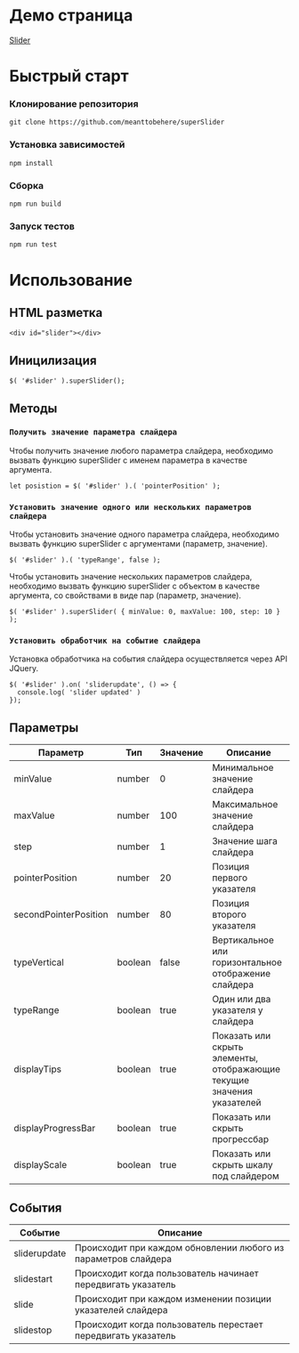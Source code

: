 # Демо страница

<a href='https://meanttobehere.github.io/slider/demo/index.html' target='_blank'>Slider</a>

# Быстрый старт

### Клонирование репозитория

```
git clone https://github.com/meanttobehere/superSlider
```

### Установка зависимостей

```
npm install
```

### Сборка

```
npm run build
```

### Запуск тестов

```
npm run test
```

# Использование

## HTML разметка

```
<div id="slider"></div>
```

## Иницилизация

```
$( '#slider' ).superSlider();
```

## Методы

### `Получить значение параметра слайдера`

Чтобы получить значение любого параметра слайдера, необходимо вызвать функцию superSlider с именем параметра в качестве аргумента.

```
let posistion = $( '#slider' ).( 'pointerPosition' );
```

### `Установить значение одного или нескольких параметров слайдера`

Чтобы установить значение одного параметра слайдера, необходимо вызвать функцию superSlider с аргументами (параметр, значение).

```
$( '#slider' ).( 'typeRange', false );
```

Чтобы установить значение нескольких параметров слайдера, необходимо вызвать функцию superSlider с объектом в качестве аргумента, со свойствами в виде пар (параметр, значение).

```
$( '#slider' ).superSlider( { minValue: 0, maxValue: 100, step: 10 } );
```

### `Установить обработчик на событие слайдера`

Установка обработчика на события слайдера осуществляется через API JQuery.

```
$( '#slider' ).on( 'sliderupdate', () => {
  console.log( 'slider updated' )
});
```

## Параметры

| Параметр              | Тип     | Значение | Описание |
| --------------------- | ------- | ------- | ----------- |
| minValue              | number  | 0       | Минимальное значение слайдера |
| maxValue              | number  | 100     | Максимальное значение слайдера |
| step                  | number  | 1       | Значение шага слайдера |
| pointerPosition       | number  | 20      | Позиция первого указателя |
| secondPointerPosition | number  | 80      | Позиция второго указателя |
| typeVertical          | boolean | false   | Вертикальное или горизонтальное отображение слайдера |
| typeRange             | boolean | true    | Один или два указателя у слайдера |
| displayTips           | boolean | true    | Показать или скрыть элементы, отображающие текущие значения указателей |
| displayProgressBar    | boolean | true    | Показать или скрыть прогрессбар |
| displayScale          | boolean | true    | Показать или скрыть шкалу под слайдером |

## События

| Событие      | Описание     |
| ------------ |  ----------- |
| sliderupdate | Происходит при каждом обновлении любого из параметров слайдера  |
| slidestart   | Происходит когда пользователь начинает передвигать указатель |
| slide        | Происходит при каждом изменении позиции указателей слайдера |
| slidestop    | Происходит когда пользователь перестает передвигать указатель |